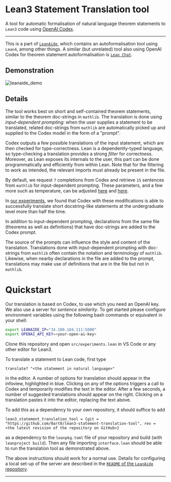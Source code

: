 # Lean3 Statement Translation tool

A tool for automatic formalisation of natural language theorem statements to `Lean3` code using [OpenAI Codex](https://openai.com/blog/openai-codex/).

---

This is a part of [`LeanAide`](https://github.com/siddhartha-gadgil/LeanAide), which contains an autoformalisation tool using `Lean4`, among other things. A similar (but unrelated) tool also using OpenAI Codex for theorem statement autoformalisation is [`Lean Chat`](https://github.com/zhangir-azerbayev/lean-chat).

## Demonstration

![leanaide_demo](https://user-images.githubusercontent.com/18333981/204189939-dcbf639c-eefe-4e6e-bcdf-2912d641926f.gif)

## Details

The tool works best on short and self-contained theorem statements, similar to the theorem doc-strings in `mathlib`. The translation is done using *input-dependent prompting*: when the user supplies a statement to be translated, related doc-strings from `mathlib` are automatically picked up and supplied to the Codex model in the form of a "prompt".

Codex outputs a few possible translations of the input statement, which are then checked for type-correctness. Lean is a dependently-typed language, so type-checking a translation provides a strong *filter* for correctness. Moreover, as Lean exposes its internals to the user, this part can be done programmatically and efficiently from within Lean. Note that for the filtering to work as intended, the relevant imports must already be present in the file.

By default, we request `7` completions from Codex and retrieve `15` sentences from `mathlib` for input-dependent prompting. These parameters, and a few more such as temperature, can be adjusted [here](https://github.com/0art0/lean3-statement-translation-tool/blob/8a112eebc8d315b154c6fa647bf88edee67476a9/src/querying.lean#L34) and [here](https://github.com/0art0/lean3-statement-translation-tool/blob/8a112eebc8d315b154c6fa647bf88edee67476a9/src/interface.lean#L20).

In [our experiments](https://mathai2022.github.io/papers/17.pdf), we found that Codex with these modifications is able to successfully translate short docstring-like statements at the undergraduate level more than half the time.

In addition to input-dependent prompting, declarations from the same file (theorems as well as definitions) that have doc-strings are added to the Codex prompt.

The source of the prompts can influence the style and content of the translation. Translations done with input-dependent prompting with doc-strings from `mathlib` often contain the notation and terminology of `mathlib`. Likewise, when nearby declarations in the file are added to the prompt, translations may make use of definitions that are in the file but not in `mathlib`.

# Quickstart

Our translation is based on Codex, to use which you need an OpenAI key. We also use a server for *sentence similarity*. To get started please configure environment variables using the following bash commands or equivalent in your shell:

```bash
export LEANAIDE_IP="34.100.184.111:5000"
export OPENAI_API_KEY=<your-open-ai-key>
```

Clone this repository and open `src/experiments.lean` in VS Code or any other editor for Lean3. 

To translate a statement to Lean code, first type

```lean
translate? "<the statement in natural language>"
```

in the editor. A number of options for translation should appear in the infoview, highlighted in blue. Clicking on any of the options triggers a call to Codex and temporarily modifies the text in the editor. After a few seconds, a number of suggested translations should appear on the right. Clicking on a translation pastes it into the editor, replacing the text above.

To add this as a dependency to your own repository, it should suffice to add

```lean
lean3_statement_translation_tool = {git = "https://github.com/0art0/lean3-statement-translation-tool", rev = <the latest revision of the repository on GitHub>}
```

as a dependency to the `leanpkg.toml` file of your repository and build (with `leanproject build`). Then any file importing `interface.lean` should be able to run the translation tool as demonstrated above.

The above instructions should work for a normal use. Details for configuring a local set-up of the server are described in the [`README` of the `LeanAide` repository](https://github.com/siddhartha-gadgil/LeanAide/blob/main/README.md).

---
